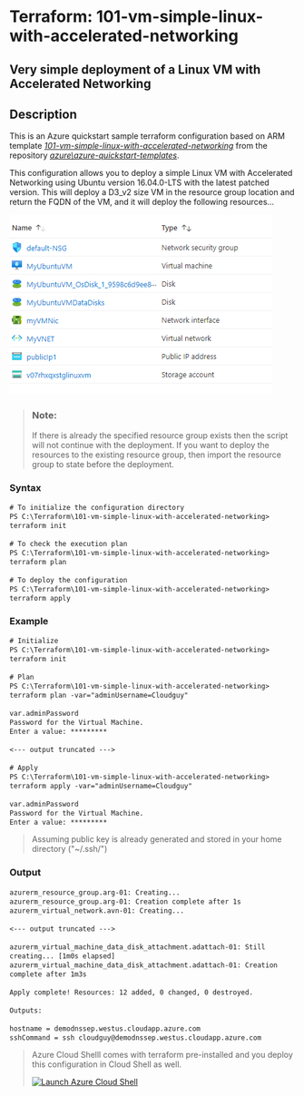 # Terraform: 101-vm-simple-linux-with-accelerated-networking

## Very simple deployment of a Linux VM with Accelerated Networking

## Description
This is an Azure quickstart sample terraform configuration based on ARM template *[101-vm-simple-linux-with-accelerated-networking](https://github.com/Azure/azure-quickstart-templates/tree/master/101-vm-simple-linux-with-accelerated-networking)* from the repository *[azure\azure-quickstart-templates](https://https://github.com/Azure/azure-quickstart-templates)*.

This configuration allows you to deploy a simple Linux VM with Accelerated Networking using Ubuntu version 16.04.0-LTS with the latest patched version. This will deploy a D3_v2 size VM in the resource group location and return the FQDN of the VM, and it will deploy the following resources...

![output](resources.PNG)

> ### Note:
> If there is already the specified resource group exists then the script will not continue with the deployment. If you want to deploy the resources to the existing resource group, then import the resource group to state before the deployment.

### Syntax
```
# To initialize the configuration directory
PS C:\Terraform\101-vm-simple-linux-with-accelerated-networking> terraform init 

# To check the execution plan
PS C:\Terraform\101-vm-simple-linux-with-accelerated-networking> terraform plan

# To deploy the configuration
PS C:\Terraform\101-vm-simple-linux-with-accelerated-networking> terraform apply
```  

### Example
```
# Initialize
PS C:\Terraform\101-vm-simple-linux-with-accelerated-networking> terraform init 

# Plan
PS C:\Terraform\101-vm-simple-linux-with-accelerated-networking> terraform plan -var="adminUsername=Cloudguy"

var.adminPassword
Password for the Virtual Machine.
Enter a value: *********

<--- output truncated --->

# Apply
PS C:\Terraform\101-vm-simple-linux-with-accelerated-networking> terraform apply -var="adminUsername=Cloudguy"

var.adminPassword
Password for the Virtual Machine.
Enter a value: *********
```

>Assuming public key is already generated and stored in your home directory ("~/.ssh/")

### Output
```
azurerm_resource_group.arg-01: Creating...
azurerm_resource_group.arg-01: Creation complete after 1s 
azurerm_virtual_network.avn-01: Creating...

<--- output truncated --->

azurerm_virtual_machine_data_disk_attachment.adattach-01: Still creating... [1m0s elapsed]
azurerm_virtual_machine_data_disk_attachment.adattach-01: Creation complete after 1m3s 

Apply complete! Resources: 12 added, 0 changed, 0 destroyed.

Outputs:

hostname = demodnssep.westus.cloudapp.azure.com
sshCommand = ssh cloudguy@demodnssep.westus.cloudapp.azure.com

```

>Azure Cloud Shelll comes with terraform pre-installed and you deploy this configuration in Cloud Shell as well.
>
>[![](https://shell.azure.com/images/launchcloudshell.png "Launch Azure Cloud Shell")](https://shell.azure.com)
